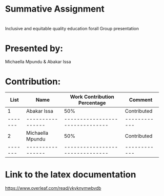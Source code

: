 # Summative Assignment
# 
Inclusive and equitable quality education forall
Group presentation
# Presented by: 
Michaella Mpundu & Abakar Issa

# Contribution:
 List  |  Name          |  Work Contribution Percentage |  Comment   
-------|----------------|-------------------------------|------------
1      |Abakar Issa     | 50%                           | Contributed
-------|----------------|-------------------------------|------------
2|Michaella Mpundu| 50%                           | Contributed
-------|----------------|-------------------------------|------------
# Link to the latex documentation
https://www.overleaf.com/read/ykyknymwbvdb
